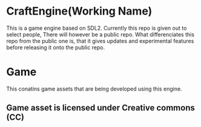 # CraftEngine(Working Name)

This is a game engine based on SDL2. Currently this repo is given out to select people, There will however be a public repo.
What differenciates this repo from the public one is, that it gives updates and experimental features before releasing it onto the public repo.

# Game

This conatins game assets that are being developed using this engine.
 
## Game asset is licensed under Creative commons (CC)

